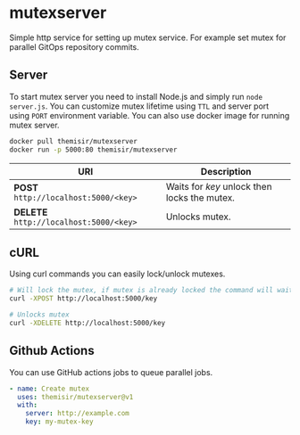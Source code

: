 # mutexserver
Simple http service for setting up mutex service. For example set mutex for parallel GitOps repository commits.

## Server

To start mutex server you need to install Node.js and simply run `node server.js`. You can customize mutex lifetime using `TTL` and server port using `PORT` environment variable. You can also use docker image for running mutex server.

```sh
docker pull themisir/mutexserver
docker run -p 5000:80 themisir/mutexserver
```

| URI                 | Description                                  |
|---------------------|----------------------------------------------|
| **POST** `http://localhost:5000/<key>`   | Waits for _key_ unlock then locks the mutex. |
| **DELETE** `http://localhost:5000/<key>` | Unlocks mutex.                               |

## cURL

Using curl commands you can easily lock/unlock mutexes.

```sh
# Will lock the mutex, if mutex is already locked the command will wait until mutex becomes unlocked
curl -XPOST http://localhost:5000/key

# Unlocks mutex
curl -XDELETE http://localhost:5000/key
```

## Github Actions

You can use GitHub actions jobs to queue parallel jobs.

```yaml
- name: Create mutex
  uses: themisir/mutexserver@v1
  with:
    server: http://example.com
    key: my-mutex-key
```
